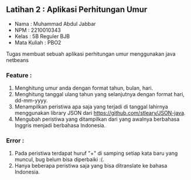 ## Latihan 2 : Aplikasi Perhitungan Umur

- Nama        : Muhammad Abdul Jabbar
- NPM         : 2210010343
- Kelas       : 5B Reguler BJB
- Mata Kuliah : PBO2

Tugas membuat sebuah aplikasi perhitungan umur menggunakan java netbeans


### Feature :
1. Menghitung umur anda dengan format tahun, bulan, hari.
2. Menghitung tanggal ulang tahun yang selanjutnya dengan format hari, dd-mm-yyyy.
3. Menampilkan peristiwa apa saja yang terjadi di tanggal lahirnya menggunakan library JSON dari https://github.com/stleary/JSON-java.
4. Mengubah peristiwa yang ditampilkan dari yang awalnya berbahasa Inggris menjadi berbahasa Indonesia.

### Error :
1. Pada peristiwa terdapat huruf "+" di samping setiap kata baru yang muncul, bug belum bisa diperbaiki :(.
2. Hanya beberapa peristiwa saja yang bisa ditranslate ke bahasa Indonesia.
